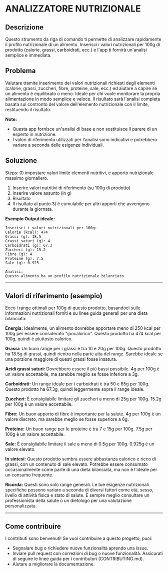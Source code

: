 # ANALIZZATORE NUTRIZIONALE

## Descrizione 

Questo strumento da riga di comando ti permette di analizzare rapidamente il profilo nutrizionale di un alimento. Inserisci i valori nutrizionali per 100g di prodotto (calorie, grassi, carboidrati, ecc.) e l'app ti fornirà un'analisi semplice e immediata. 

## Problema

Valutare tramite inserimento dei valori nutrizionali richiesti degli elementi (calorie, grassi, zuccheri, fibre, proteine, sale, ecc.) ed aiutare a capire se un alimento è equilibrato o meno. Ideale per chi vuole monitorare la propria alimentazione in modo semplice e veloce.
Il risultato sarà l'analisi completa basata sul contronto del valore dell'elemento nutrizionale con il limite, restituendo il risultato.

**Note:**

* Questa app fornisce un'analisi di base e non sostituisce il parere di un esperto in nutrizione.
* I valori di riferimento utilizzati per l'analisi sono indicativi e potrebbero variare a seconda delle esigenze individuali.

## Soluzione
Steps:
0) impostare valori limite elementi nutritivi, e apporto nutrizionale massimo giornaliero.
1) Inserire valori nutritivi di riferimento (su 100g di prodotto)
2) Inserire valore assunto (in g)
3) Risultato
4) Il risultato al punto 3) è cumulabile per altri apporti che avvengono durante la giornata.

**Esempio Output ideale:**
```
Inserisci i valori nutrizionali per 100g:
Calorie (kcal): 474
Grassi (g): 18.5
Grassi saturi (g): 4
Carboidrati (g): 67.3
Zuccheri (g): 15.2
Fibre (g): 4
Proteine (g): 7.5
Sale (g): 0.925

Analisi:
Questo alimento ha un profilo nutrizionale bilanciato.
```

---
## Valori di riferimento (esempio)
Ecco i range ottimali per 100g di questo prodotto, basandoci sulle informazioni nutrizionali forniti e su linee guida generali per una dieta bilanciata:

**Energia:** Idealmente, un alimento dovrebbe apportare meno di 250 kcal per 100g per essere considerato "ipocalorico". Questo prodotto ha 474 kcal per 100g, quindi è piuttosto calorico.

**Grassi:**  Un buon range per i grassi è tra 10 e 20g per 100g. Questo prodotto ha 18.5g di grassi, quindi rientra nella parte alta del range. Sarebbe ideale se una porzione maggiore di questi grassi fosse insatura.

**Acidi grassi saturi:**  Dovrebbero essere il più bassi possibile. 4g per 100g è un valore accettabile, ma sarebbe meglio se fosse inferiore a 3g.

**Carboidrati:** Un range ideale per i carboidrati è tra 50 e 65g per 100g. Questo prodotto ha 67.3g, quindi leggermente sopra il range ideale.

**Zuccheri:**  È consigliabile limitare gli zuccheri a meno di 25g per 100g. 15.2g per 100g è un valore accettabile.

**Fibre:**  Un buon apporto di fibre è importante per la salute. 4g per 100g è un valore discreto, ma sarebbe meglio se fosse superiore a 6g.

**Proteine:**  Un buon range per le proteine è tra 7 e 15g per 100g. 7.5g per 100g è un valore accettabile.

**Sale:**  È consigliabile limitare il sale a meno di 0.5g per 100g. 0.925g è un valore elevato.

**In sintesi:** Questo prodotto sembra essere abbastanza calorico e ricco di grassi, con un contenuto di sale elevato.  Potrebbe essere consumato occasionalmente come parte di una dieta bilanciata, ma non è l'ideale per un consumo frequente.

**Ricorda:** Questi sono solo range generali. Le tue esigenze nutrizionali specifiche possono variare a seconda di diversi fattori come età, sesso, livello di attività fisica e stato di salute. È sempre meglio consultare un professionista della salute o un dietologo per una valutazione personalizzata.

----

## Come contribuire

I contributi sono benvenuti! Se vuoi contribuire a questo progetto, puoi:

* Segnalare bug o richiedere nuove funzionalità aprendo una issue.
* Inviare pull request con correzioni di bug o nuove funzionalità. Assicurati di seguire le linee guida per i contributori (CONTRIBUTING.md).
* Aiutare a migliorare la documentazione.